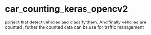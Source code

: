 # car_counting_keras_opencv2
porject that detect  vehicles  and classify them. And finally vehciles are counted , futher the counted data can be use for traffic management
